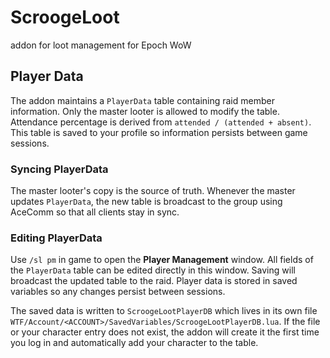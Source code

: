 # ScroogeLoot
addon for loot management for Epoch WoW

## Player Data

The addon maintains a `PlayerData` table containing raid member information.
Only the master looter is allowed to modify the table. Attendance percentage is
derived from `attended / (attended + absent)`. This table is saved to your
profile so information persists between game sessions.

### Syncing PlayerData

The master looter's copy is the source of truth. Whenever the master updates
`PlayerData`, the new table is broadcast to the group using AceComm so that all
clients stay in sync.

### Editing PlayerData

Use `/sl pm` in game to open the **Player Management** window. All fields of the
`PlayerData` table can be edited directly in this window. Saving will broadcast
the updated table to the raid. Player data is stored in saved variables so any
changes persist between sessions.

The saved data is written to `ScroogeLootPlayerDB` which lives in its own file
`WTF/Account/<ACCOUNT>/SavedVariables/ScroogeLootPlayerDB.lua`. If the file or
your character entry does not exist, the addon will create it the first time you
log in and automatically add your character to the table.
